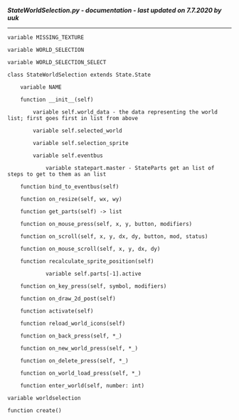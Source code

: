 ***StateWorldSelection.py - documentation - last updated on 7.7.2020 by uuk***
___

    variable MISSING_TEXTURE

    variable WORLD_SELECTION

    variable WORLD_SELECTION_SELECT

    class StateWorldSelection extends State.State

        variable NAME

        function __init__(self)

            variable self.world_data - the data representing the world list; first goes first in list from above

            variable self.selected_world

            variable self.selection_sprite

            variable self.eventbus

                variable statepart.master - StateParts get an list of steps to get to them as an list

        function bind_to_eventbus(self)

        function on_resize(self, wx, wy)

        function get_parts(self) -> list

        function on_mouse_press(self, x, y, button, modifiers)

        function on_scroll(self, x, y, dx, dy, button, mod, status)

        function on_mouse_scroll(self, x, y, dx, dy)

        function recalculate_sprite_position(self)

                variable self.parts[-1].active

        function on_key_press(self, symbol, modifiers)

        function on_draw_2d_post(self)

        function activate(self)

        function reload_world_icons(self)

        function on_back_press(self, *_)

        function on_new_world_press(self, *_)

        function on_delete_press(self, *_)

        function on_world_load_press(self, *_)

        function enter_world(self, number: int)

    variable worldselection

    function create()
